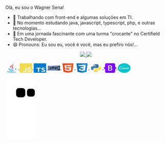 Olá, eu sou o Wagner Sena!

- 🔭 Trabalhando com front-end e algumas soluções em TI.
- 🌱 No momento estudando java, javascript, typescript, php, e outras tecnologias...
- 👯 Em uma jornada fascinante com uma turma "crocante" no Certifield Tech Developer.
- 😄 Pronouns: Eu sou eu, você é você, mas eu prefiro nós!...

<div align="center">
  <a href="https://github.com/wagnersena71">
  <img height="170em" src="https://github-readme-stats.vercel.app/api?username=wagnersena71&show_icons=true&theme=dracula&include_all_commits=true&count_private=true"/>
  <img height="170em" src="https://github-readme-stats.vercel.app/api/top-langs/?username=wagnersena71&layout=compact&langs_count=7&theme=dracula"/>
</div>
  
<div style="display: inline_block"><br>  
  <img align="center" alt="waganari-Java" height="30" width="40" src="https://raw.githubusercontent.com/devicons/devicon/master/icons/java/java-original.svg">
  <img align="center" alt="waganari-Js" height="30" width="40" src="https://raw.githubusercontent.com/devicons/devicon/master/icons/javascript/javascript-plain.svg">
  <img align="center" alt="waganari-Ts" height="30" width="40" src="https://raw.githubusercontent.com/devicons/devicon/master/icons/typescript/typescript-plain.svg">
  <img align="center" alt="waganari-PHP" height="30" width="40" src="https://raw.githubusercontent.com/devicons/devicon/master/icons/php/php-original.svg">
  <img align="center" alt="waganari-HTML" height="30" width="40" src="https://raw.githubusercontent.com/devicons/devicon/master/icons/html5/html5-original.svg">
  <img align="center" alt="waganari-CSS" height="30" width="40" src="https://raw.githubusercontent.com/devicons/devicon/master/icons/css3/css3-original.svg">
  <img align="center" alt="waganari-Python" height="30" width="40" src="https://raw.githubusercontent.com/devicons/devicon/master/icons/python/python-original.svg">
  <img align="center" alt="waganari-Bootstrap" height="30" width="40" src="https://raw.githubusercontent.com/devicons/devicon/master/icons/bootstrap/bootstrap-original.svg">
  <img align="center" alt="waganari-Canva" height="30" width="40" src="https://raw.githubusercontent.com/devicons/devicon/master/icons/canva/canva-original.svg">
  
</div>
  
  
   ![Snake animation](https://github.com/rafaballerini/rafaballerini/blob/output/github-contribution-grid-snake.svg)


